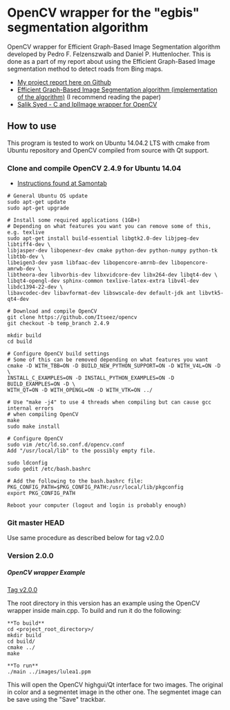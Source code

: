 OpenCV wrapper for the "egbis" segmentation algorithm
=====================================================
OpenCV wrapper for Efficient Graph-Based Image Segmentation algorithm developed
by Pedro F. Felzenszwalb and Daniel P. Huttenlocher. This is done as a part of
my report about using the Efficient Graph-Based Image segmentation method to
detect roads from Bing maps.

* [My project report here on
  Github](https://github.com/christofferholmstedt/maa507-report-mathematics-behind-internet)
* [Efficient Graph-Based Image Segmentation
  algorithm (implementation of the algorithm)](http://cs.brown.edu/~pff/segment/) (I recommend reading the paper)
* [Salik Syed - C and IplImage wrapper for OpenCV](https://github.com/saliksyed/OpenCVGraphSegmentation)

How to use
----------
This program is tested to work on Ubuntu 14.04.2 LTS with cmake from Ubuntu
repository and OpenCV compiled from source with Qt support.

### Clone and compile OpenCV 2.4.9 for Ubuntu 14.04
* [Instructions found at Samontab](http://www.samontab.com/web/2014/06/installing-opencv-2-4-9-in-ubuntu-14-04-lts/)

```
# General Ubuntu OS update
sudo apt-get update
sudo apt-get upgrade

# Install some required applications (1GB+)
# Depending on what features you want you can remove some of this, e.g. texlive
sudo apt-get install build-essential libgtk2.0-dev libjpeg-dev libtiff4-dev \
libjasper-dev libopenexr-dev cmake python-dev python-numpy python-tk libtbb-dev \
libeigen3-dev yasm libfaac-dev libopencore-amrnb-dev libopencore-amrwb-dev \
libtheora-dev libvorbis-dev libxvidcore-dev libx264-dev libqt4-dev \
libqt4-opengl-dev sphinx-common texlive-latex-extra libv4l-dev libdc1394-22-dev \
libavcodec-dev libavformat-dev libswscale-dev default-jdk ant libvtk5-qt4-dev
```

```
# Download and compile OpenCV
git clone https://github.com/Itseez/opencv
git checkout -b temp_branch 2.4.9

mkdir build
cd build

# Configure OpenCV build settings
# Some of this can be removed depending on what features you want
cmake -D WITH_TBB=ON -D BUILD_NEW_PYTHON_SUPPORT=ON -D WITH_V4L=ON -D \
INSTALL_C_EXAMPLES=ON -D INSTALL_PYTHON_EXAMPLES=ON -D BUILD_EXAMPLES=ON -D \
WITH_QT=ON -D WITH_OPENGL=ON -D WITH_VTK=ON ../

# Use "make -j4" to use 4 threads when compiling but can cause gcc internal errors
# when compiling OpenCV
make
sudo make install

# Configure OpenCV
sudo vim /etc/ld.so.conf.d/opencv.conf
Add "/usr/local/lib" to the possibly empty file.

sudo ldconfig
sudo gedit /etc/bash.bashrc

# Add the following to the bash.bashrc file:
PKG_CONFIG_PATH=$PKG_CONFIG_PATH:/usr/local/lib/pkgconfig
export PKG_CONFIG_PATH

Reboot your computer (logout and login is probably enough)
```
### Git master HEAD
Use same procedure as described below for tag v2.0.0

### Version 2.0.0
##### OpenCV wrapper Example
[Tag
v2.0.0](https://github.com/christofferholmstedt/opencv-wrapper-egbis/tree/v2.0.0)

The root directory in this version has an example using the OpenCV wrapper
inside main.cpp. To build and run it do the following:

    **To build**
    cd <project_root_directory>/
    mkdir build
    cd build/
    cmake ../
    make

    **To run**
    ./main ../images/lulea1.ppm

This will open the OpenCV highgui/Qt interface for two images. The original
in color and a segmentet image in the other one. The segmentet image can
be save using the "Save" trackbar.
